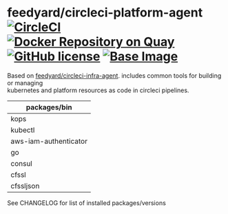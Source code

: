 # feedyard/circleci-platform-agent [![CircleCI](https://circleci.com/gh/feedyard/circleci-platform-agent.svg?style=svg)](https://circleci.com/gh/feedyard/circleci-platform-agent) [![Docker Repository on Quay](https://quay.io/repository/feedyard/circleci-platform-agent/status "Docker Repository on Quay")](https://quay.io/repository/feedyard/circleci-platform-agent) [![GitHub license](https://img.shields.io/badge/license-MIT-blue.svg)](https://raw.githubusercontent.com/feedyard/circleci-platform-agent/master/LICENSE) [![Base Image](https://img.shields.io/badge/FROM-alpine-blue.svg)](https://alpinelinux.org)

Based on [feedyard/circleci-infra-agent](https://github.com/feedyard/circleci-infra-agent). includes common tools for building or managing     
kubernetes and platform resources as code in circleci pipelines.  


packages/bin          |
----------------------|
kops                  |
kubectl               | 
aws-iam-authenticator | 
go                    |
consul                |
cfssl                 |
cfssljson             |

See CHANGELOG for list of installed packages/versions  
